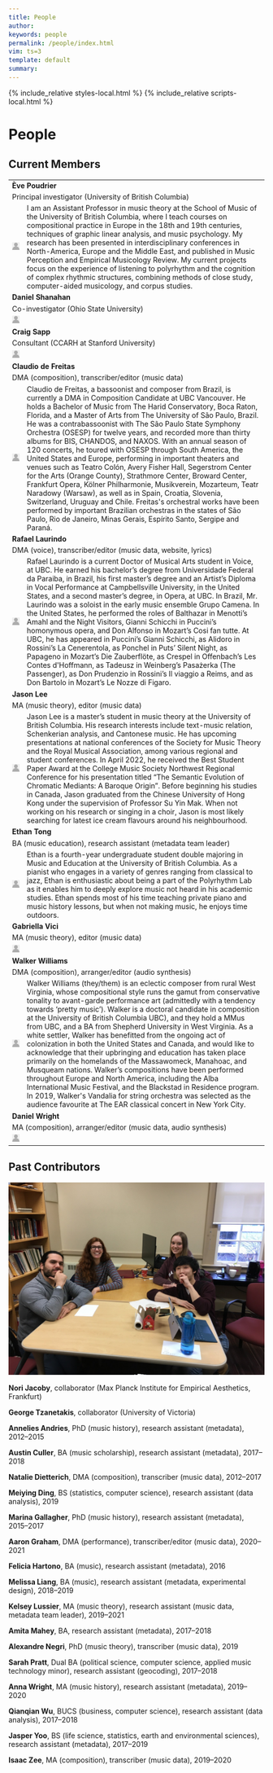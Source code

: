 ```yaml
---
title: People
author: 
keywords: people
permalink: /people/index.html
vim: ts=3
template: default
summary: 
---
```


{% include_relative styles-local.html %}
{% include_relative scripts-local.html %}

# People #

## Current Members ##

<table>
<tbody>
  <tr>
    <td colspan="2"><b>Ève Poudrier</b></td>
  </tr>
  <tr>
    <td colspan="2">Principal investigator (University of British Columbia)</td>
  </tr>
  <tr>
    <td><img src="/people/person-placeholder.jpg"></td>
    <td>I am an Assistant Professor in music theory at the School of Music of the University of British Columbia, where I teach courses on compositional practice in Europe in the 18th and 19th centuries, techniques of graphic linear analysis, and music psychology. My research has been presented in interdisciplinary conferences in North-America, Europe and the Middle East, and published in Music Perception and Empirical Musicology Review. My current projects focus on the experience of listening to polyrhythm and the cognition of complex rhythmic structures, combining methods of close study, computer-aided musicology, and corpus studies.</td>
  </tr>
  <tr>
    <td colspan="2"><b>Daniel Shanahan</b></td>
  </tr>
  <tr>
    <td colspan="2">Co-investigator (Ohio State University)</td>
  </tr>
  <tr>
    <td><img src="/people/person-placeholder.jpg"></td>
    <td></td>
  </tr>
  <tr>
    <td colspan="2"><b>Craig Sapp</b></td>
  </tr>
  <tr>
    <td colspan="2">Consultant (CCARH at Stanford University)</td>
  </tr>
  <tr>
    <td><img src="/people/person-placeholder.jpg"></td>
    <td></td>
  </tr>
  <tr>
    <td colspan="2"><b>Claudio de Freitas</b></td>
  </tr>
  <tr>
    <td colspan="2">DMA (composition), transcriber/editor (music data)</td>
  </tr>
  <tr>
    <td><img src="/people/person-placeholder.jpg"></td>
    <td>Claudio de Freitas, a bassoonist and composer from Brazil, is currently a DMA in Composition Candidate at UBC Vancouver. He holds a Bachelor of Music from The Harid Conservatory, Boca Raton, Florida, and a Master of Arts from The University of São Paulo, Brazil. He was a contrabassoonist with The São Paulo State Symphony Orchestra (OSESP) for twelve years, and recorded more than thirty albums for BIS, CHANDOS, and NAXOS. With an annual season of 120 concerts, he toured with OSESP through South America, the United States and Europe, performing in important theaters and venues such as Teatro Colón, Avery Fisher Hall, Segerstrom Center for the Arts (Orange County), Strathmore Center, Broward Center, Frankfurt Opera, Kölner Philharmonie, Musikverein, Mozarteum, Teatr Naradowy (Warsaw), as well as in Spain, Croatia, Slovenia, Switzerland, Uruguay and Chile. Freitas's orchestral works have been performed by important Brazilian orchestras in the states of São Paulo, Rio de Janeiro, Minas Gerais, Espírito Santo, Sergipe and Paraná.</td>
  </tr>
  <tr>
    <td colspan="2"><b>Rafael Laurindo</b></td>
  </tr>
  <tr>
    <td colspan="2">DMA (voice), transcriber/editor (music data, website, lyrics)</td>
  </tr>
  <tr>
    <td><img src="/people/person-placeholder.jpg"></td>
    <td>Rafael Laurindo is a current Doctor of Musical Arts student in Voice, at UBC. He earned his bachelor’s degree from Universidade Federal da Paraiba, in Brazil, his first master’s degree and an Artist’s Diploma in Vocal Performance at Campbellsville University, in the United States, and a second master’s degree, in Opera, at UBC. In Brazil, Mr. Laurindo was a soloist in the early music ensemble Grupo Camena. In the United States, he performed the roles of Balthazar in Menotti’s Amahl and the Night Visitors, Gianni Schicchi in Puccini’s homonymous opera, and Don Alfonso in Mozart’s Cosi fan tutte. At UBC, he has appeared in Puccini’s Gianni Schicchi, as Alidoro in Rossini’s La Cenerentola, as Ponchel in Puts’ Silent Night, as Papageno in Mozart’s Die Zauberflöte, as Crespel in Offenbach’s Les Contes d'Hoffmann, as Tadeusz in Weinberg’s Pasażerka (The Passenger), as Don Prudenzio in Rossini’s Il viaggio a Reims, and as Don Bartolo in Mozart’s Le Nozze di Figaro.</td>
  </tr>
  <tr>
    <td colspan="2"><b>Jason Lee</b></td>
  </tr>
  <tr>
    <td colspan="2">MA (music theory), editor (music data)</td>
  </tr>
  <tr>
    <td><img src="/people/person-placeholder.jpg"></td>
    <td>Jason Lee is a master’s student in music theory at the University of British Columbia. His research interests include text-music relation, Schenkerian analysis, and Cantonese music. He has upcoming presentations at national conferences of the Society for Music Theory and the Royal Musical Association, among various regional and student conferences. In April 2022, he received the Best Student Paper Award at the College Music Society Northwest Regional Conference for his presentation titled “The Semantic Evolution of Chromatic Mediants: A Baroque Origin”. Before beginning his studies in Canada, Jason graduated from the Chinese University of Hong Kong under the supervision of Professor Su Yin Mak. When not working on his research or singing in a choir, Jason is most likely searching for latest ice cream flavours around his neighbourhood.</td>
  </tr>
  <tr>
    <td colspan="2"><b>Ethan Tong</b></td>
  </tr>
  <tr>
    <td colspan="2">BA (music education), research assistant (metadata team leader)</td>
  </tr>
  <tr>
    <td><img src="/people/person-placeholder.jpg"></td>
    <td>Ethan is a fourth-year undergraduate student double majoring in Music and Education at the University of British Columbia. As a pianist who engages in a variety of genres ranging from classical to jazz, Ethan is enthusiastic about being a part of the Polyrhythm Lab as it enables him to deeply explore music not heard in his academic studies. Ethan spends most of his time teaching private piano and music history lessons, but when not making music, he enjoys time outdoors.</td>
  </tr>
  <tr>
    <td colspan="2"><b>Gabriella Vici</b></td>
  </tr>
  <tr>
    <td colspan="2">MA (music theory), editor	(music data)</td>
  </tr>
  <tr>
    <td><img src="/people/person-placeholder.jpg"></td>
    <td></td>
  </tr>
  <tr>
    <td colspan="2"><b>Walker Williams</b></td>
  </tr>
  <tr>
    <td colspan="2">DMA (composition), arranger/editor (audio synthesis)</td>
  </tr>
  <tr>
    <td><img src="/people/person-placeholder.jpg"></td>
    <td>Walker Williams (they/them) is an eclectic composer from rural West Virginia, whose compositional style runs the gamut from conservative tonality to avant-garde performance art (admittedly with a tendency towards ‘pretty music’). Walker is a doctoral candidate in composition at the University of British Columbia UBC), and they hold a MMus from UBC, and a BA from Shepherd University in West Virginia. As a white settler, Walker has benefitted from the ongoing act of colonization in both the United States and Canada, and would like to acknowledge that their upbringing and education has taken place primarily on the homelands of the Massawomeck, Manahoac, and Musqueam nations. Walker’s compositions have been performed throughout Europe and North America, including the Alba International Music Festival, and the Blackstad in Residence program. In 2019, Walker's Vandalia for string orchestra was selected as the audience favourite at The EAR classical concert in New York City.</td>
  </tr>
  <tr>
    <td colspan="2"><b>Daniel Wright</b></td>
  </tr>
  <tr>
    <td colspan="2">MA (composition), arranger/editor (music data, audio synthesis)</td>
  </tr>
  <tr>
    <td><img src="/people/person-placeholder.jpg"></td>
    <td></td>
  </tr>

</tbody>
</table>


## Past Contributors ##


![Past Contributors](/people/past-contributors.jpg)

**Nori Jacoby**, collaborator (Max Planck Institute for Empirical Aesthetics, Frankfurt)

**George Tzanetakis**, collaborator (University of Victoria)

**Annelies Andries**, PhD (music history), research assistant (metadata), 2012–2015

**Austin Culler**, BA (music scholarship), research assistant (metadata), 2017–2018

**Natalie Dietterich**, DMA (composition), transcriber (music data), 2012–2017

**Meiying Ding**, BS (statistics, computer science), research assistant (data analysis), 2019

**Marina Gallagher**, PhD (music history), research assistant (metadata), 2015–2017

**Aaron Graham**, DMA (performance), transcriber/editor (music data), 2020–2021

**Felicia Hartono**, BA (music), research assistant (metadata), 2016

**Melissa Liang**, BA (music), research assistant (metadata, experimental design), 2018–2019

**Kelsey Lussier**, MA (music theory), research assistant (music data, metadata team leader), 2019–2021

**Amita Mahey**, BA, research assistant (metadata), 2017–2018

**Alexandre Negri**, PhD (music theory), transcriber (music data), 2019

**Sarah Pratt**, Dual BA (political science, computer science, applied music technology minor), research assistant (geocoding), 2017–2018

**Anna Wright**, MA (music history), research assistant (metadata), 2019–2020

**Qianqian Wu**, BUCS (business, computer science), research assistant (data analysis), 2017–2018

**Jasper Yoo**, BS (life science, statistics, earth and environmental sciences), research assistant (metadata), 2017–2019

**Isaac Zee**, MA (composition), transcriber (music data), 2019–2020


